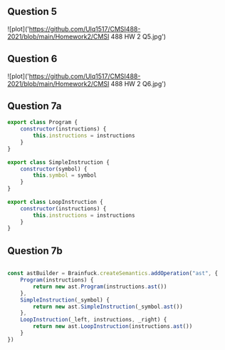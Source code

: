 
## Question 5
![plot]('https://github.com/Ulq1517/CMSI488-2021/blob/main/Homework2/CMSI 488 HW 2 Q5.jpg')
## Question 6
![plot]('https://github.com/Ulq1517/CMSI488-2021/blob/main/Homework2/CMSI 488 HW 2 Q6.jpg')

## Question 7a
```js
export class Program {
    constructor(instructions) {
        this.instructions = instructions
    }
}
 
export class SimpleInstruction {
    constructor(symbol) {
        this.symbol = symbol
    }
}
 
export class LoopInstruction {
    constructor(instructions) {
        this.instructions = instructions
    }
}
```
## Question 7b

```js

const astBuilder = Brainfuck.createSemantics.addOperation("ast", {
    Program(instructions) {
        return new ast.Program(instructions.ast())
    },
    SimpleInstruction(_symbol) {
        return new ast.SimpleInstruction(_symbol.ast())
    },
    LoopInstruction(_left, instructions, _right) {
        return new ast.LoopInstruction(instructions.ast())
    }
})
```
